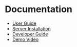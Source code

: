 # Documentation

* [User Guide](user-guide.md)
* [Server Installation](server-guide.md)
* [Developer Guide](notes.md)
* [Demo Video](https://www.youtube.com/watch?v=B_PX5SSSLJM)

